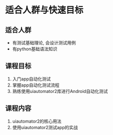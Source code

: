 # 适合人群与快速目标

## 适合人群

- 有测试基础理论, 会设计测试用例
- 有python基础语法知识

## 课程目标

1. 入门app自动化测试
2. 掌握app自动化测试流程
3. 熟练使用uiautomator2库进行Android自动化测试

## 课程内容

1. uiautomator2的核心用法
2. 使用uiautomator2测试app的实战

